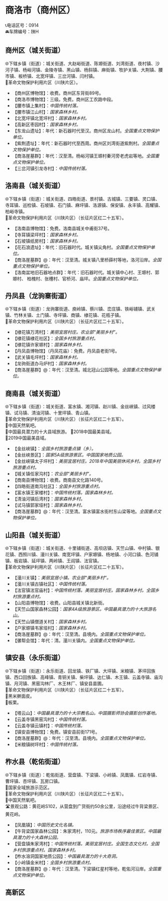 # 商洛市（商州区）  
📞电话区号：0914  
🚘车牌编号：陕H  

## 商州区（城关街道）  
🌐下辖乡镇（街道）：城关街道、大赵峪街道、陈塬街道、刘湾街道、夜村镇、沙河子镇、杨峪河镇、金陵寺镇、黑山镇、杨斜镇、麻街镇、牧护关镇、大荆镇、腰市镇、板桥镇、北宽坪镇、三岔河镇、闫村镇。   
🚩革命文物保护利用片区（川陕片区）。   
  
* 【商州区博物馆】：收费。商州区东背街89号。   
* 【商洛市博物馆】：三级。免费。商州区工农路中段。   
* 【腰市镇上集村】：*中国传统村落。*  
* 【腰市镇江山村】：*国家森林乡村。*  
* 【北宽坪镇北宽坪村】：*国家森林乡村。*  
* 【高新区枣园村】：*国家森林乡村。*  
* 【东龙山遗址】：年代：新石器时代至汉。商州区龙山村。*全国重点文物保护单位。*   
* 【紫荆遗址】：年代：新石器时代至西周。商州区刘湾街道紫荆村。*全国重点文物保护单位。*   
* 【商洛崖墓群】：年代：汉至清。杨峪河镇王塬村秦河旁老虎岩等地。*全国重点文物保护单位。*     
* 【三岔河镇引龙寺村】：*中国传统村落。*  

## 洛南县（城关街道）  
🌐下辖乡镇（街道）：城关街道、四皓街道、景村镇、古城镇、三要镇、灵口镇、寺耳镇、巡检镇、石坡镇、石门镇、麻坪镇、洛源镇、保安镇、永丰镇、高耀镇、柏峪寺镇。    
🚩革命文物保护利用片区（川陕片区）（长征片区红二十五军）。   
  
* 【洛南县博物馆】：免费。洛南县城关中甫街37号。   
* 【寺耳镇梁坪村】：*国家森林乡村。*  
* 【石坡镇纸房村】：*国家森林乡村。*  
* 【花石浪遗址】：年代：旧石器时代。城关镇尖角村。*全国重点文物保护单位。*   
* 【商洛崖墓群】@：年代：汉至清。城关镇八里桥薛村等地，洛河沿岸。*全国重点文物保护单位。*   
* 【洛南盆地旧石器地点群】：年代：旧石器时代。城关镇中心村、王塬村、郭塬村、 柏槐村、张槽村、官桥河、庙坪。*全国重点文物保护单位。*   

## 丹凤县（龙驹寨街道）  
🌐下辖乡镇（街道）：龙驹寨街道、庾岭镇、蔡川镇、峦庄镇、铁峪铺镇、武关镇、竹林关镇、土门镇、寺坪镇、商镇、棣花镇、花瓶子镇。  
🚩革命文物保护利用片区（川陕片区）（长征片区红二十五军）。   
  
* 【棣花镇万湾村】：*美丽宜居村庄。农业部“美丽乡村”。*  
* 【棣花镇棣花社区】：*全国乡村旅游重点村。*  
* 【棣花镇许家塬村】：*国家森林乡村。*  
* 【丹凤县博物馆】（丹凤花庙）：免费。丹凤县老街1号。   
* 【武关镇毛坪村】：*国家森林乡村。*  
* 【龙驹街道办马炉村】：*国家森林乡村。*  
* 【商洛崖墓群】@：年代：汉至清。城北冠山公园等地。*全国重点文物保护单位。*   

## 商南县（城关街道）  
🌐下辖乡镇（街道）：城关街道、富水镇、湘河镇、赵川镇、金丝峡镇、过风楼镇、试马镇、清油河镇、十里坪镇、青山镇。    
🚩革命文物保护利用片区（川陕片区）（长征片区红二十五军）。  
🚩中国天然氧吧。  
🏅中国最具潜力的十大县域旅游。
🏅2018中国最美县域。  
🏅2019中国最美县域。   
  
* 【金丝峡镇】：*全国乡村旅游重点镇（乡）。*  
* 【金丝峡景区】：*国家5A级旅游景区。中国国家地质公园。*  
* 【金丝峡镇太子坪村】：*美丽宜居村庄。2018年中国美丽休闲乡村。全国乡村旅游重点村。*  
* 【城关镇任家沟村】：*农业部“美丽乡村”。*  
* 【商南县博物馆】：收费。商南县文化路140号。   
* 【四皓街道南沟社区】：*全国乡村旅游重点村。*  
* 【富水镇王家楼村】：*中国传统村落。国家森林乡村。*  
* 【清油河镇后湾村】：*国家森林乡村。*  
* 【试马镇郭家垭村】：*国家森林乡村。*  
* 【商洛崖墓群】@：年代：汉至清。富水镇富水街村东山梁等地。*全国重点文物保护单位。*   

## 山阳县（城关街道）  
🌐下辖乡镇（街道）：城关街道、十里铺街道、高坝店镇、天竺山镇、中村镇、银花镇、西照川镇、漫川关镇、南宽坪镇、户家塬镇、杨地镇、小河口镇、色河铺镇、板岩镇、延坪镇、两岭镇、王阎镇、法官镇。   
🚩革命文物保护利用片区（川陕片区）（长征片区红二十五军）。   
  
* 【漫川关镇】：*美丽宜居小镇。农业部“美丽乡村”。*  
* 【漫川关镇古镇社区】：*中国传统村落。*  
* 【法官镇法官庙村】：*中国传统村落。美丽宜居村庄。国家森林乡村。全国乡村旅游重点村。*  
* 【山阳县博物馆】：收费。山阳县城关镇北新街。   
* 【天竺山国家森林公园】：*国家4A级旅游景区。中国最具潜力的十大旅游名山。*  
* 【天竺山镇僧道关村】：*国家森林乡村。*  
* 【户家塬镇韦家垭村】：*国家森林乡村。*  
* 【商洛崖墓群】@：年代：汉至清。县境内。*全国重点文物保护单位。*   
* 【骡帮会馆】：年代：清。漫川关镇内。*全国重点文物保护单位。*   

## 镇安县（永乐街道）  
🌐下辖乡镇（街道）：永乐街道、回龙镇、铁厂镇、大坪镇、米粮镇、茅坪回族镇、西口回族镇、高峰镇、青铜关镇、柴坪镇、达仁镇、木王镇、云盖寺镇、庙沟镇、月河镇、黑窑沟林厂、木王林厂、镇安县苗圃。    
🚩革命文物保护利用片区（川陕片区）（长征片区红二十五军）。   
🍴黑米擀面皮。  
🧊板栗。  
  
* 【塔云山】：*中国最具潜力的十大宗教名山。中国摄影师协会摄影创作基地。*  
* 【云盖寺镇黑窑沟村】：*中国传统村落。*  
* 【云盖寺镇云镇村】：*中国传统村落。*  
* 【镇安县博物馆】：免费。镇安县前街171号。   
* 【商洛崖墓群】@：年代：汉至清。县境内。*全国重点文物保护单位。*     
* 【米粮镇树坪村】：*中国传统村落。*  

## 柞水县（乾佑街道）  
🌐下辖乡镇（街道）：乾佑街道、营盘镇、下梁镇、小岭镇、凤凰镇、红岩寺镇、曹坪镇、杏坪镇、瓦房口镇。    
🚩国家全域旅游示范区。   
🚩革命文物保护利用片区（川陕片区）（长征片区红二十五军）。   
🚩中国天然氧吧。   
🛣️景观公路：黄花岭S102，从营盘到广货街约50余公里，沿途经过牛背梁景区、黄花岭。   
  
* 【凤凰镇】：*中国历史文化名镇。*  
* 【牛背梁国家森林公园】：朱家湾村，110元。*旅游市场秩序最佳景区。中国最具潜力的十大森林公园。*  
* 【营盘镇朱家湾村】：*中国传统村落。美丽宜居村庄。全国生态文化村。全国乡村旅游重点村。国家森林乡村。*  
* 【柞水溶洞国家地质公园】：*中国最具潜力的十大奇洞。*  
* 【小岭镇金米村】：*全国乡村旅游重点村。*  
* 【商洛崖墓群】@：年代：汉至清。下梁镇红星村等地，乾佑河沿岸。*全国重点文物保护单位。*   

## 高新区  